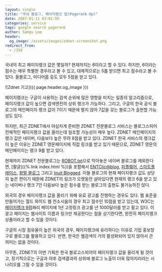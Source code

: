 ```yaml
---
layout: single
title: "국내 블로그, 페이지랭크 업(Pagerank Up)"
date: 2007-01-11 03:01:55
categories: service
tags: google search pagerank
author: Samgu Lee
header:
  og_image: /assets/images/zdnet-screenshot.png
redirect_from:
  - /358
---
```


국내의 최고 페이지랭크 값은 몇일까? 현재까지는 6이라고 할 수 있다. 하지만, 6이라는 점수는 매우 특별한 경우라고 볼 수 있고, 대체적으로는 5를 받으면 최고 점수라고 볼 수 있다. 올블로그, 미디어몹 등도 모두 5점을 받고 있다.

![Zdnet 기고]({{ page.header.og_image }})

페이지랭크는 구글이 사용하는 검색 순위에 많은 영향을 미치는 일종의 알고리즘으로, 페이지랭크 값이 높으면 검색엔진의 상위 랭크가 가능하다. 그리고, 구글의 한국 공식 블로그의 메인페이지 랭크 값이 7이기 때문에 멀지 않아 7값을 갖는 블로그가 출현할 가능성도 있다.

하지만, 최근 ZDNET에서 야심차게 준비한 ZDNET 전문블로그 서비스는 블로그스피어 전체적인 페이지랭크 값을 올리는데 일조할 가능성이 매우 높다. ZDNET 메인페이지의 랭크 값은 네이버, 다음보다 높은 무려 8점을 받고 있다. ZDNET 한국 서비스의 랭크값이 높은 이유는 ZDNET 영문페이지에 직접 링크를 받고 있기 때문으로, ZDNET 영문의 메인페이지는 랭크 9를 받고 있다.

현재까지 ZDNET 전문블로그는 [ROBOT.txt](http://blog.naver.com/robots.txt)으로 막아놓은 네이버 블로그를 제외한다면, [팔글]({% link index.html %})을 포함해서 [ENTClic@blog](http://peterent.com/ENTClic/), [피플웨어](http://www.peopleware.co.kr/), [스마트플레이스](http://www.smartplace.co.kr/), [왕멀 블로그](http://wangmul.egloos.com/) 그리고 [Inuit Blogged](http://inuit.co.kr/). 이들 블로그의 현재 페이지랭크 값도 상당히 높은 편이기 때문에 ZDNET의 링크가 오랫동안 살아있다면 현재의 랭크 6을 받고 있는 네이버나 랭크 7인 다음보다 높은 점수를 받는 블로그의 출현도 불가능하진 않다.

외국의 경우 페이지랭크 값을 올리기 위해 유료 광고를 진행하는 경우도 있다. 웹 표준을 만들어가는 월드 와이드 웹 컨소시움의 경우 최고 점수인 10점을 받고 있는데, W3C는 [페이지랭크 9점](http://www.w3.org/Consortium/sup)짜리 페이지에 1년 고정링크 광고를 년 1000달러를 받고 팔고 있다. 이 광고 페이지는 웹사이트 이름과 링크만 제공한다는 점을 상기한다면, 완전히 페이지랭크 상품이라고 할 수 있을 것이다.

구글의 시장 점유율이 높은 외국의 경우, 페이지랭크에 유리하다는 이유로 기업 홍보창구로 블로그를 활용하고 있다. 반면, 한국은 웹검색이 거의 활성화되어 있지 않아서 큰 의미는 없을 것이다.

아무튼, ZDNET의 이번 기획은 한국 블로고스피어의 페이지랭크 값을 올리게 될 것이고, 장기적으로는 구글과 야후 검색결과의 상위에 블로그 노출이 더욱 많아지리라는 시나리오를 그릴 수 있을 것이다.
